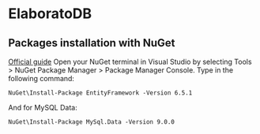 # ElaboratoDB

## Packages installation with NuGet
[Official guide](https://www.nuget.org/packages/EntityFramework/)
Open your NuGet terminal in Visual Studio by selecting Tools > NuGet Package Manager > Package Manager Console.
Type in the following command:
```
NuGet\Install-Package EntityFramework -Version 6.5.1
```

And for MySQL Data:
```
NuGet\Install-Package MySql.Data -Version 9.0.0
```